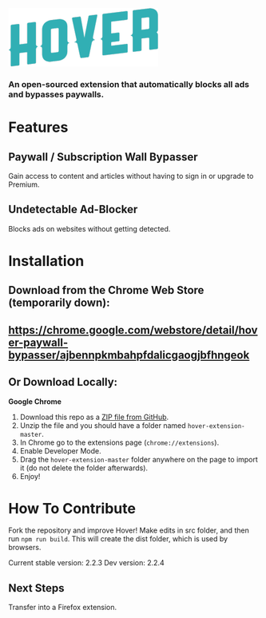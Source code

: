 ![Hover](slideshow/hover_logo.png)

### An open-sourced extension that automatically blocks all ads and bypasses paywalls.

# Features

## Paywall / Subscription Wall Bypasser
Gain access to content and articles without having to sign in or upgrade to Premium.

## Undetectable Ad-Blocker
Blocks ads on websites without getting detected.

# Installation

## Download from the Chrome Web Store (temporarily down):
## https://chrome.google.com/webstore/detail/hover-paywall-bypasser/ajbennpkmbahpfdalicgaogjbfhngeok

## Or Download Locally: 
**Google Chrome**
1. Download this repo as a [ZIP file from GitHub](https://github.com/hover-inc/hover-extension/archive/master.zip).
2. Unzip the file and you should have a folder named `hover-extension-master`.
3. In Chrome go to the extensions page (`chrome://extensions`).
4. Enable Developer Mode.
5. Drag the `hover-extension-master` folder anywhere on the page to import it (do not delete the folder afterwards).
6. Enjoy!

# How To Contribute
Fork the repository and improve Hover!
Make edits in src folder, and then run ```npm run build```. This will create the dist folder, which is used by browsers.

Current stable version: 2.2.3
Dev version: 2.2.4

## Next Steps
Transfer into a Firefox extension.